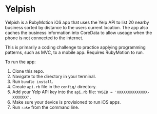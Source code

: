 Yelpish
=======

Yelpish is a RubyMotion iOS app that uses the Yelp API to list 20 nearby business sorted by distance to the users current location. The app also caches the business information into CoreData to allow useage when the phone is not connected to the internet.

This is primarily a coding challenge to practice applying programming patterns, such as MVC, to a mobile app. Requires RubyMotion to run.

To run the app:

1. Clone this repo.
2. Navigate to the directory in your terminal.
3. Run ```bundle install```.
4. Create ```api.rb``` file in the ```config/``` directory.
5. Add your Yelp API key into the ```api.rb``` file: ```YWSID = 'XXXXXXXXXXXXXX-XXXXXXX'```.
6. Make sure your device is provisioned to run iOS apps.
7. Run ```rake``` from the command line.
